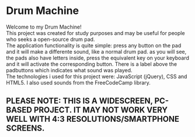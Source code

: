 # Drum Machine
Welcome to my Drum Machine!
<br />This project was created for study purposes and may be useful for people who seeks a open-source drum pad.
<br />The application functionality is quite simple: press any button on the pad and it will make a differente sound, like a normal drum pad. as you will see, the pads also have letters inside, press the equivalent key on your keyboard and it will activate the corresponding button. There is a label above the padbuttons which indicates what sound was played.
<br />The technologies i used for this project were: JavaScript (jQuery), CSS and HTML5. I also used sounds from the FreeCodeCamp library.

## PLEASE NOTE: THIS IS A WIDESCREEN, PC-BASED PROJECT. IT MAY NOT WORK VERY WELL WITH 4:3 RESOLUTIONS/SMARTPHONE SCREENS.


